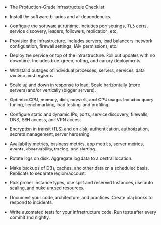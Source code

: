 * The Production-Grade Infrastructure Checklist

- Install the software binaries and all dependencies. 

- Configure the software at runtime. Includes port settings, TLS certs, service discovery, leaders, followers, replication, etc.

- Provision the infrastructure. Includes servers, load balancers, network configuration, firewall settings, IAM permissions, etc.

- Deploy the service on top of the infrastructure. Roll out updates with no downtime. Includes blue-green, rolling, and canary deployments.

- Withstand outages of individual processes, servers, services, data centers, and regions.

- Scale up and down in response to load. Scale horizontally (more servers) and/or vertically (bigger servers).

- Optimize CPU, memory, disk, network, and GPU usage. Includes query tuning, benchmarking, load testing, and profiling.

- Configure static and dynamic IPs, ports, service discovery, firewalls, DNS, SSH access, and VPN access.

- Encryption in transit (TLS) and on disk, authentication, authorization, secrets management, server hardening.

- Availability metrics, business metrics, app metrics, server metrics, events, observability, tracing, and alerting.

- Rotate logs on disk. Aggregate log data to a central location.

- Make backups of DBs, caches, and other data on a scheduled basis. Replicate to separate region/account.

- Pick proper Instance types, use spot and reserved Instances, use auto scaling, and nuke unused resources.

- Document your code, architecture, and practices. Create playbooks to respond to incidents.

- Write automated tests for your infrastructure code. Run tests after every commit and nightly.
